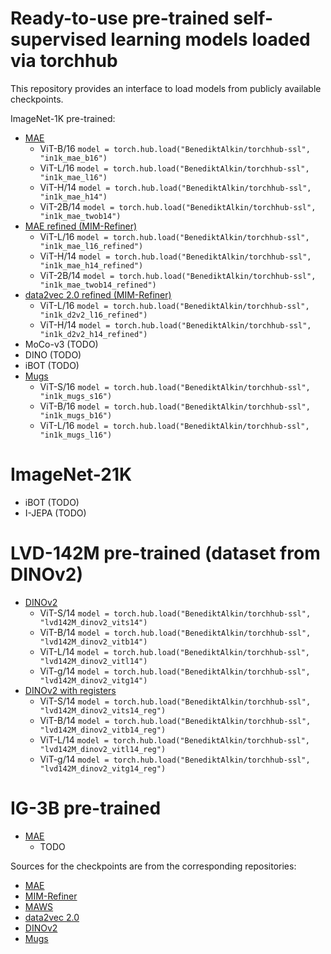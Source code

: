 # Ready-to-use pre-trained self-supervised learning models loaded via torchhub

This repository provides an interface to load models from publicly available checkpoints.

ImageNet-1K pre-trained:

- [MAE](https://github.com/facebookresearch/mae#fine-tuning-with-pre-trained-checkpoints)
    - ViT-B/16 `model = torch.hub.load("BenediktAlkin/torchhub-ssl", "in1k_mae_b16")`
    - ViT-L/16 `model = torch.hub.load("BenediktAlkin/torchhub-ssl", "in1k_mae_l16")`
    - ViT-H/14 `model = torch.hub.load("BenediktAlkin/torchhub-ssl", "in1k_mae_h14")`
    - ViT-2B/14 `model = torch.hub.load("BenediktAlkin/torchhub-ssl", "in1k_mae_twob14")`
- [MAE refined (MIM-Refiner)](https://github.com/ml-jku/MIM-Refiner#pre-trained-models)
    - ViT-L/16 `model = torch.hub.load("BenediktAlkin/torchhub-ssl", "in1k_mae_l16_refined")`
    - ViT-H/14 `model = torch.hub.load("BenediktAlkin/torchhub-ssl", "in1k_mae_h14_refined")`
    - ViT-2B/14 `model = torch.hub.load("BenediktAlkin/torchhub-ssl", "in1k_mae_twob14_refined")`
- [data2vec 2.0 refined (MIM-Refiner)](https://github.com/ml-jku/MIM-Refiner#pre-trained-models)
    - ViT-L/16 `model = torch.hub.load("BenediktAlkin/torchhub-ssl", "in1k_d2v2_l16_refined")`
    - ViT-H/14 `model = torch.hub.load("BenediktAlkin/torchhub-ssl", "in1k_d2v2_h14_refined")`
- MoCo-v3 (TODO)
- DINO (TODO)
- iBOT (TODO)
- [Mugs](https://github.com/sail-sg/mugs#pretrained-models-on-imagenet-1k)
  - ViT-S/16 `model = torch.hub.load("BenediktAlkin/torchhub-ssl", "in1k_mugs_s16")`
  - ViT-B/16 `model = torch.hub.load("BenediktAlkin/torchhub-ssl", "in1k_mugs_b16")`
  - ViT-L/16 `model = torch.hub.load("BenediktAlkin/torchhub-ssl", "in1k_mugs_l16")`

# ImageNet-21K

- iBOT (TODO)
- I-JEPA (TODO)

# LVD-142M pre-trained (dataset from DINOv2)

- [DINOv2](https://github.com/facebookresearch/dinov2)
    - ViT-S/14 `model = torch.hub.load("BenediktAlkin/torchhub-ssl", "lvd142M_dinov2_vits14")`
    - ViT-B/14 `model = torch.hub.load("BenediktAlkin/torchhub-ssl", "lvd142M_dinov2_vitb14")`
    - ViT-L/14 `model = torch.hub.load("BenediktAlkin/torchhub-ssl", "lvd142M_dinov2_vitl14")`
    - ViT-g/14 `model = torch.hub.load("BenediktAlkin/torchhub-ssl", "lvd142M_dinov2_vitg14")`
- [DINOv2 with registers](https://github.com/facebookresearch/dinov2)
    - ViT-S/14 `model = torch.hub.load("BenediktAlkin/torchhub-ssl", "lvd142M_dinov2_vits14_reg")`
    - ViT-B/14 `model = torch.hub.load("BenediktAlkin/torchhub-ssl", "lvd142M_dinov2_vitb14_reg")`
    - ViT-L/14 `model = torch.hub.load("BenediktAlkin/torchhub-ssl", "lvd142M_dinov2_vitl14_reg")`
    - ViT-g/14 `model = torch.hub.load("BenediktAlkin/torchhub-ssl", "lvd142M_dinov2_vitg14_reg")`

# IG-3B pre-trained

- [MAE](https://github.com/facebookresearch/maws)
    - TODO

Sources for the checkpoints are from the corresponding repositories:

- [MAE](https://github.com/facebookresearch/mae#fine-tuning-with-pre-trained-checkpoints)
- [MIM-Refiner](https://github.com/ml-jku/MIM-Refiner#pre-trained-models)
- [MAWS](https://github.com/facebookresearch/maws)
- [data2vec 2.0](https://github.com/facebookresearch/fairseq/tree/main/examples/data2vec)
- [DINOv2](https://github.com/facebookresearch/dinov2)
- [Mugs](https://github.com/sail-sg/mugs#pretrained-models-on-imagenet-1k)